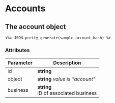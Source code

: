 # Accounts

## The account object

```shell
<%= JSON.pretty_generate(sample_account_hash) %>
```

### Attributes

Parameter | Description
--------- | -----------
id | **string**
object | **string** *value is "account"*
business | **string**<br>ID of associated business